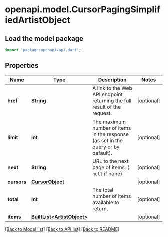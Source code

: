 # openapi.model.CursorPagingSimplifiedArtistObject

## Load the model package
```dart
import 'package:openapi/api.dart';
```

## Properties
Name | Type | Description | Notes
------------ | ------------- | ------------- | -------------
**href** | **String** | A link to the Web API endpoint returning the full result of the request. | [optional] 
**limit** | **int** | The maximum number of items in the response (as set in the query or by default). | [optional] 
**next** | **String** | URL to the next page of items. ( `null` if none) | [optional] 
**cursors** | [**CursorObject**](CursorObject.md) |  | [optional] 
**total** | **int** | The total number of items available to return. | [optional] 
**items** | [**BuiltList&lt;ArtistObject&gt;**](ArtistObject.md) |  | [optional] 

[[Back to Model list]](../README.md#documentation-for-models) [[Back to API list]](../README.md#documentation-for-api-endpoints) [[Back to README]](../README.md)


